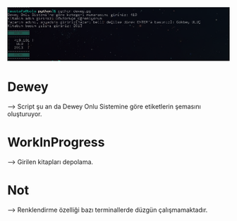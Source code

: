 <img src="/ScreenShot.png">

# Dewey #
--> Script şu an da Dewey Onlu Sistemine göre etiketlerin şemasını oluşturuyor.
# WorkInProgress #
--> Girilen kitapları depolama.
# Not #
--> Renklendirme özelliği bazı terminallerde düzgün çalışmamaktadır.

